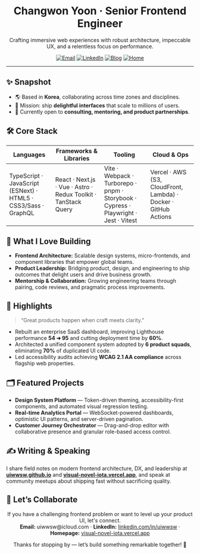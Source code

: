 
<h1 align="center">Changwon Yoon · Senior Frontend Engineer</h1>
<p align="center">
  Crafting immersive web experiences with robust architecture, impeccable UX, and a relentless focus on performance.
</p>

<p align="center">
  <a href="mailto:uiwwsw@icloud.com"><img src="https://img.shields.io/badge/Email-uiwwsw%40icloud.com-blue?style=for-the-badge" alt="Email" /></a>
  <a href="https://linkedin.com/in/uiwwsw"><img src="https://img.shields.io/badge/LinkedIn-uiwwsw-0A66C2?style=for-the-badge&logo=linkedin" alt="LinkedIn" /></a>
  <a href="https://uiwwsw.github.io/"><img src="https://img.shields.io/badge/Blog-uiwwsw.github.io-181717?style=for-the-badge&logo=github" alt="Blog" /></a>
  <a href="https://visual-novel-iota.vercel.app/"><img src="https://img.shields.io/badge/Home-visual--novel--iota.vercel.app-FF6F61?style=for-the-badge&logo=home" alt="Home" /></a>
</p>

---

## ✨ Snapshot
- 🌎 Based in **Korea**, collaborating across time zones and disciplines.
- 🎯 Mission: ship **delightful interfaces** that scale to millions of users.
- 🤝 Currently open to **consulting, mentoring, and product partnerships**.

## 🛠 Core Stack
<div align="center">

| Languages | Frameworks & Libraries | Tooling | Cloud & Ops |
| --- | --- | --- | --- |
| TypeScript · JavaScript (ESNext) · HTML5 · CSS3/Sass · GraphQL | React · Next.js · Vue · Astro · Redux Toolkit · TanStack Query | Vite · Webpack · Turborepo · pnpm · Storybook · Cypress · Playwright · Jest · Vitest | Vercel · AWS (S3, CloudFront, Lambda) · Docker · GitHub Actions |

</div>

## 🚀 What I Love Building
- **Frontend Architecture:** Scalable design systems, micro-frontends, and component libraries that empower global teams.
- **Product Leadership:** Bridging product, design, and engineering to ship outcomes that delight users and drive business growth.
- **Mentorship & Collaboration:** Growing engineering teams through pairing, code reviews, and pragmatic process improvements.

## 🌟 Highlights
> “Great products happen when craft meets clarity.”

- Rebuilt an enterprise SaaS dashboard, improving Lighthouse performance **54 ➜ 95** and cutting deployment time by **60%**.
- Architected a unified component system adopted by **6 product squads**, eliminating **70%** of duplicated UI code.
- Led accessibility audits achieving **WCAG 2.1 AA compliance** across flagship web properties.

## 🗂 Featured Projects
- **Design System Platform** — Token-driven theming, accessibility-first components, and automated visual regression testing.
- **Real-time Analytics Portal** — WebSocket-powered dashboards, optimistic UI patterns, and server-driven pagination.
- **Customer Journey Orchestrator** — Drag-and-drop editor with collaborative presence and granular role-based access control.

## ✍️ Writing & Speaking
I share field notes on modern frontend architecture, DX, and leadership at **[uiwwsw.github.io](https://uiwwsw.github.io/)** and **[visual-novel-iota.vercel.app](https://visual-novel-iota.vercel.app/)**, and speak at community meetups about shipping fast without sacrificing quality.

## 🤝 Let’s Collaborate
<p align="center">
  If you have a challenging frontend problem or want to level up your product UI, let's connect.<br/>
  <strong>Email:</strong> uiwwsw@icloud.com · <strong>LinkedIn:</strong> <a href="https://linkedin.com/in/uiwwsw">linkedin.com/in/uiwwsw</a> · <strong>Homepage:</strong> <a href="https://visual-novel-iota.vercel.app/">visual-novel-iota.vercel.app</a>
</p>

<p align="center">Thanks for stopping by — let’s build something remarkable together! 🚀</p>

